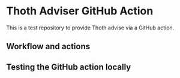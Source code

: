 # Thoth Adviser GitHub Action

This is a test repository to provide Thoth advise via a GitHub action.

## Workflow and actions

## Testing the GitHub action locally

